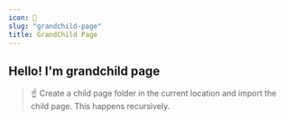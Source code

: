 ```yaml
---
icon: 👶
slug: "grandchild-page"
title: GrandChild Page
---
```


## Hello! I'm grandchild page

> ☝ Create a child page folder in the current location and import the child page. This happens recursively.
